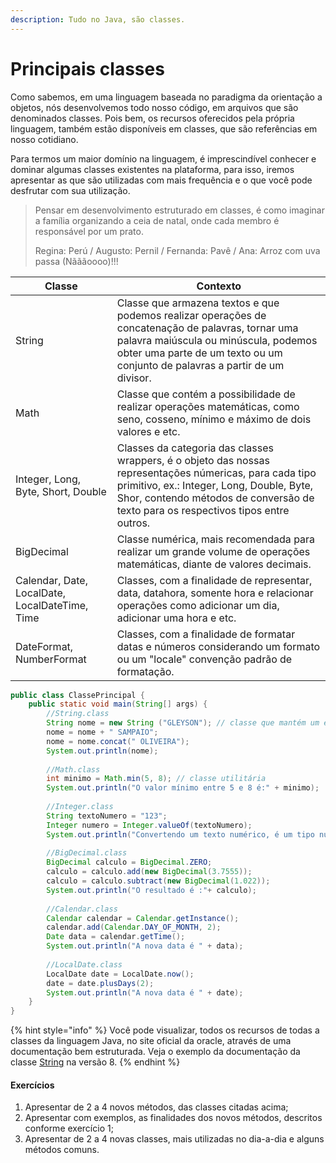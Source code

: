 ```yaml
---
description: Tudo no Java, são classes.
---
```


# Principais classes

Como sabemos, em uma linguagem baseada no paradigma da orientação a objetos, nós desenvolvemos todo nosso código, em arquivos que são denominados classes. Pois bem, os recursos oferecidos pela própria linguagem, também estão disponíveis em classes, que são referências em nosso cotidiano.

Para termos um maior domínio na linguagem, é imprescindível conhecer e dominar algumas classes existentes na plataforma, para isso, iremos apresentar as que são utilizadas com mais frequência e o que você pode desfrutar com sua utilização.

> Pensar em desenvolvimento estruturado em classes, é como imaginar a família organizando a ceia de natal, onde cada membro é responsável por um prato.
>
> Regina: Perú / Augusto: Pernil / Fernanda: Pavê / Ana: Arroz com uva passa (Nãããoooo)!!!

| Classe                                             | Contexto                                                                                                                                                                                                                                     |
| -------------------------------------------------- | -------------------------------------------------------------------------------------------------------------------------------------------------------------------------------------------------------------------------------------------- |
| String                                             | Classe que armazena textos e que podemos realizar operações de concatenação de palavras, tornar uma palavra maiúscula ou minúscula, podemos obter uma parte de um texto ou um conjunto de palavras a partir de um divisor.                   |
| Math                                               | Classe que contém a possibilidade de realizar operações matemáticas, como seno, cosseno, mínimo e máximo de dois valores e etc.                                                                                                              |
| Integer, Long, Byte, Short, Double                 | Classes da categoria das classes wrappers, é o objeto das nossas representações númericas, para cada tipo primitivo, ex.: Integer, Long, Double, Byte, Shor,  contendo métodos de conversão de texto para os respectivos tipos entre outros. |
| BigDecimal                                         | Classe numérica, mais recomendada para realizar um grande volume de operações matemáticas, diante de valores decimais.                                                                                                                       |
| Calendar, Date, LocalDate,     LocalDateTime, Time | Classes, com a finalidade de representar, data, datahora, somente hora e relacionar operações como adicionar um dia, adicionar uma hora e etc.                                                                                               |
| DateFormat, NumberFormat                           | Classes, com a finalidade de formatar datas e números considerando um formato ou um "locale" convenção padrão de formatação.                                                                                                                 |

```java
public class ClassePrincipal {
	public static void main(String[] args) {
		//String.class
		String nome = new String ("GLEYSON"); // classe que mantém um estado
		nome = nome + " SAMPAIO";
		nome = nome.concat(" OLIVEIRA");
		System.out.println(nome);
		
		//Math.class
		int minimo = Math.min(5, 8); // classe utilitária
		System.out.println("O valor mínimo entre 5 e 8 é:" + minimo);
		
		//Integer.class
		String textoNumero = "123";
		Integer numero = Integer.valueOf(textoNumero);
		System.out.println("Convertendo um texto numérico, é um tipo número " + numero);
		
		//BigDecimal.class
		BigDecimal calculo = BigDecimal.ZERO;
		calculo = calculo.add(new BigDecimal(3.7555));
		calculo = calculo.subtract(new BigDecimal(1.022));
		System.out.println("O resultado é :"+ calculo);
		
		//Calendar.class
		Calendar calendar = Calendar.getInstance();
		calendar.add(Calendar.DAY_OF_MONTH, 2);
		Date data = calendar.getTime();
		System.out.println("A nova data é " + data);
		
		//LocalDate.class
		LocalDate date = LocalDate.now();
		date = date.plusDays(2);
		System.out.println("A nova data é " + date);
	}
}

```

{% hint style="info" %}
Você pode visualizar, todos os recursos de todas a classes da linguagem Java, no site oficial da oracle, através de uma documentação bem estruturada. Veja o exemplo da documentação da classe [String](https://docs.oracle.com/javase/8/docs/api/java/lang/String.html) na versão 8.
{% endhint %}

#### Exercícios

1. Apresentar de 2 a 4 novos métodos, das classes citadas acima;
2. Apresentar com exemplos, as finalidades dos novos métodos, descritos conforme exercício 1;
3. Apresentar de 2 a 4 novas classes, mais utilizadas no dia-a-dia e alguns métodos comuns. &#x20;

